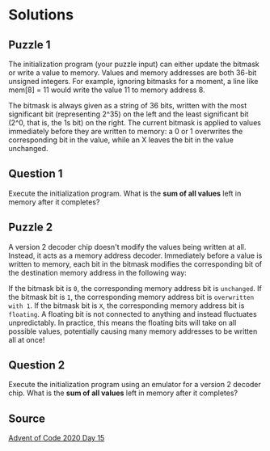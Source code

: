 # Solutions

## Puzzle 1

The initialization program (your puzzle input) can either update the bitmask or write a value to memory. Values and memory addresses are both 36-bit unsigned integers. For example, ignoring bitmasks for a moment, a line like mem[8] = 11 would write the value 11 to memory address 8.

The bitmask is always given as a string of 36 bits, written with the most significant bit (representing 2^35) on the left and the least significant bit (2^0, that is, the 1s bit) on the right. The current bitmask is applied to values immediately before they are written to memory: a 0 or 1 overwrites the corresponding bit in the value, while an X leaves the bit in the value unchanged.

## Question 1

Execute the initialization program. What is the **sum of all values** left in memory after it completes?

## Puzzle 2

A version 2 decoder chip doesn't modify the values being written at all. Instead, it acts as a memory address decoder. Immediately before a value is written to memory, each bit in the bitmask modifies the corresponding bit of the destination memory address in the following way:

If the bitmask bit is `0`, the corresponding memory address bit is `unchanged`.
If the bitmask bit is `1`, the corresponding memory address bit is `overwritten with 1`.
If the bitmask bit is `X`, the corresponding memory address bit is `floating`.
A floating bit is not connected to anything and instead fluctuates unpredictably. In practice, this means the floating bits will take on all possible values, potentially causing many memory addresses to be written all at once!

## Question 2

Execute the initialization program using an emulator for a version 2 decoder chip. What is the **sum of all values** left in memory after it completes?

## Source

[Advent of Code 2020 Day 15](https://adventofcode.com/2020/day/15 "AoC 2020 Day 15")